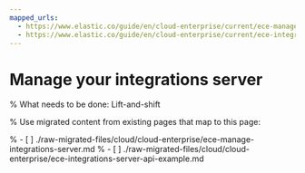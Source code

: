 ```yaml
---
mapped_urls:
  - https://www.elastic.co/guide/en/cloud-enterprise/current/ece-manage-integrations-server.html
  - https://www.elastic.co/guide/en/cloud-enterprise/current/ece-integrations-server-api-example.html
---
```


# Manage your integrations server

% What needs to be done: Lift-and-shift

% Use migrated content from existing pages that map to this page:

% - [ ] ./raw-migrated-files/cloud/cloud-enterprise/ece-manage-integrations-server.md
% - [ ] ./raw-migrated-files/cloud/cloud-enterprise/ece-integrations-server-api-example.md
